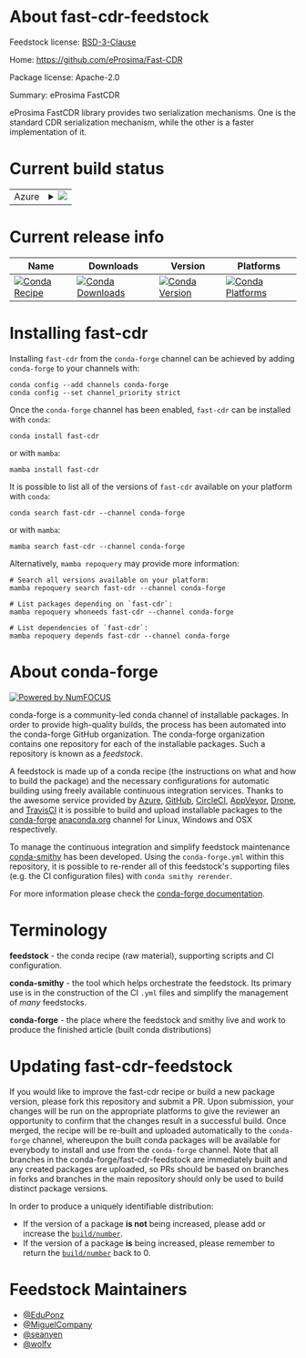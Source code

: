 About fast-cdr-feedstock
========================

Feedstock license: [BSD-3-Clause](https://github.com/conda-forge/fast-cdr-feedstock/blob/main/LICENSE.txt)

Home: https://github.com/eProsima/Fast-CDR

Package license: Apache-2.0

Summary: eProsima FastCDR


eProsima FastCDR library provides two serialization mechanisms. One is the
standard CDR serialization mechanism, while the other is a faster
implementation of it.


Current build status
====================


<table>
    
  <tr>
    <td>Azure</td>
    <td>
      <details>
        <summary>
          <a href="https://dev.azure.com/conda-forge/feedstock-builds/_build/latest?definitionId=9317&branchName=main">
            <img src="https://dev.azure.com/conda-forge/feedstock-builds/_apis/build/status/fast-cdr-feedstock?branchName=main">
          </a>
        </summary>
        <table>
          <thead><tr><th>Variant</th><th>Status</th></tr></thead>
          <tbody><tr>
              <td>linux_64</td>
              <td>
                <a href="https://dev.azure.com/conda-forge/feedstock-builds/_build/latest?definitionId=9317&branchName=main">
                  <img src="https://dev.azure.com/conda-forge/feedstock-builds/_apis/build/status/fast-cdr-feedstock?branchName=main&jobName=linux&configuration=linux%20linux_64_" alt="variant">
                </a>
              </td>
            </tr><tr>
              <td>osx_64</td>
              <td>
                <a href="https://dev.azure.com/conda-forge/feedstock-builds/_build/latest?definitionId=9317&branchName=main">
                  <img src="https://dev.azure.com/conda-forge/feedstock-builds/_apis/build/status/fast-cdr-feedstock?branchName=main&jobName=osx&configuration=osx%20osx_64_" alt="variant">
                </a>
              </td>
            </tr><tr>
              <td>win_64</td>
              <td>
                <a href="https://dev.azure.com/conda-forge/feedstock-builds/_build/latest?definitionId=9317&branchName=main">
                  <img src="https://dev.azure.com/conda-forge/feedstock-builds/_apis/build/status/fast-cdr-feedstock?branchName=main&jobName=win&configuration=win%20win_64_" alt="variant">
                </a>
              </td>
            </tr>
          </tbody>
        </table>
      </details>
    </td>
  </tr>
</table>

Current release info
====================

| Name | Downloads | Version | Platforms |
| --- | --- | --- | --- |
| [![Conda Recipe](https://img.shields.io/badge/recipe-fast--cdr-green.svg)](https://anaconda.org/conda-forge/fast-cdr) | [![Conda Downloads](https://img.shields.io/conda/dn/conda-forge/fast-cdr.svg)](https://anaconda.org/conda-forge/fast-cdr) | [![Conda Version](https://img.shields.io/conda/vn/conda-forge/fast-cdr.svg)](https://anaconda.org/conda-forge/fast-cdr) | [![Conda Platforms](https://img.shields.io/conda/pn/conda-forge/fast-cdr.svg)](https://anaconda.org/conda-forge/fast-cdr) |

Installing fast-cdr
===================

Installing `fast-cdr` from the `conda-forge` channel can be achieved by adding `conda-forge` to your channels with:

```
conda config --add channels conda-forge
conda config --set channel_priority strict
```

Once the `conda-forge` channel has been enabled, `fast-cdr` can be installed with `conda`:

```
conda install fast-cdr
```

or with `mamba`:

```
mamba install fast-cdr
```

It is possible to list all of the versions of `fast-cdr` available on your platform with `conda`:

```
conda search fast-cdr --channel conda-forge
```

or with `mamba`:

```
mamba search fast-cdr --channel conda-forge
```

Alternatively, `mamba repoquery` may provide more information:

```
# Search all versions available on your platform:
mamba repoquery search fast-cdr --channel conda-forge

# List packages depending on `fast-cdr`:
mamba repoquery whoneeds fast-cdr --channel conda-forge

# List dependencies of `fast-cdr`:
mamba repoquery depends fast-cdr --channel conda-forge
```


About conda-forge
=================

[![Powered by
NumFOCUS](https://img.shields.io/badge/powered%20by-NumFOCUS-orange.svg?style=flat&colorA=E1523D&colorB=007D8A)](https://numfocus.org)

conda-forge is a community-led conda channel of installable packages.
In order to provide high-quality builds, the process has been automated into the
conda-forge GitHub organization. The conda-forge organization contains one repository
for each of the installable packages. Such a repository is known as a *feedstock*.

A feedstock is made up of a conda recipe (the instructions on what and how to build
the package) and the necessary configurations for automatic building using freely
available continuous integration services. Thanks to the awesome service provided by
[Azure](https://azure.microsoft.com/en-us/services/devops/), [GitHub](https://github.com/),
[CircleCI](https://circleci.com/), [AppVeyor](https://www.appveyor.com/),
[Drone](https://cloud.drone.io/welcome), and [TravisCI](https://travis-ci.com/)
it is possible to build and upload installable packages to the
[conda-forge](https://anaconda.org/conda-forge) [anaconda.org](https://anaconda.org/)
channel for Linux, Windows and OSX respectively.

To manage the continuous integration and simplify feedstock maintenance
[conda-smithy](https://github.com/conda-forge/conda-smithy) has been developed.
Using the ``conda-forge.yml`` within this repository, it is possible to re-render all of
this feedstock's supporting files (e.g. the CI configuration files) with ``conda smithy rerender``.

For more information please check the [conda-forge documentation](https://conda-forge.org/docs/).

Terminology
===========

**feedstock** - the conda recipe (raw material), supporting scripts and CI configuration.

**conda-smithy** - the tool which helps orchestrate the feedstock.
                   Its primary use is in the construction of the CI ``.yml`` files
                   and simplify the management of *many* feedstocks.

**conda-forge** - the place where the feedstock and smithy live and work to
                  produce the finished article (built conda distributions)


Updating fast-cdr-feedstock
===========================

If you would like to improve the fast-cdr recipe or build a new
package version, please fork this repository and submit a PR. Upon submission,
your changes will be run on the appropriate platforms to give the reviewer an
opportunity to confirm that the changes result in a successful build. Once
merged, the recipe will be re-built and uploaded automatically to the
`conda-forge` channel, whereupon the built conda packages will be available for
everybody to install and use from the `conda-forge` channel.
Note that all branches in the conda-forge/fast-cdr-feedstock are
immediately built and any created packages are uploaded, so PRs should be based
on branches in forks and branches in the main repository should only be used to
build distinct package versions.

In order to produce a uniquely identifiable distribution:
 * If the version of a package **is not** being increased, please add or increase
   the [``build/number``](https://docs.conda.io/projects/conda-build/en/latest/resources/define-metadata.html#build-number-and-string).
 * If the version of a package **is** being increased, please remember to return
   the [``build/number``](https://docs.conda.io/projects/conda-build/en/latest/resources/define-metadata.html#build-number-and-string)
   back to 0.

Feedstock Maintainers
=====================

* [@EduPonz](https://github.com/EduPonz/)
* [@MiguelCompany](https://github.com/MiguelCompany/)
* [@seanyen](https://github.com/seanyen/)
* [@wolfv](https://github.com/wolfv/)

